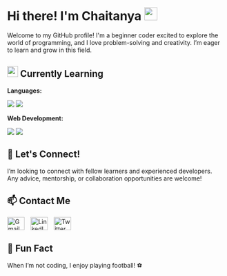 # Hi there! I'm Chaitanya <img src="https://raw.githubusercontent.com/MartinHeinz/MartinHeinz/master/wave.gif" width="30px">


Welcome to my GitHub profile! I'm a beginner coder excited to explore the world of programming, and I love problem-solving and creativity. I’m eager to learn and grow in this field.

## <img src="https://raw.githubusercontent.com/rahulbanerjee26/githubProfileReadmeGenerator/main/gifs/code.gif" width="25px" style="vertical-align:"> Currently Learning

**Languages:**
  <p>
    <img src="https://img.shields.io/badge/python-%2314354C.svg?style=for-the-badge&logo=python&logoColor=white" />
    <img src="https://img.shields.io/badge/javascript-%23323330.svg?style=for-the-badge&logo=javascript&logoColor=%23F7DF1E" />
  </p>
  
**Web Development:**
  <p>
    <img src="https://img.shields.io/badge/html5-%23E34F26.svg?style=for-the-badge&logo=html5&logoColor=white" />
    <img src="https://img.shields.io/badge/css3-%231572B6.svg?style=for-the-badge&logo=css3&logoColor=white" />
  </p>

## 🤝 Let's Connect!
I’m looking to connect with fellow learners and experienced developers. Any advice, mentorship, or collaboration opportunities are welcome!

## 📫 Contact Me   

<p align="left">
  <a href="mailto:chaitanyashirsat26@gmail.com" style="display:inline-block;">
    <img align="center" src="https://mailmeteor.com/logos/assets/PNG/Gmail_Logo_256px.png" alt="Gmail Icon" style="width:40px;height:30px;margin-right:10px;">
  </a>
  <a href="https://linkedin.com/in/chaitanyashirsat-dev" target="blank" style="display:inline-block;">
    <img align="center" src="https://raw.githubusercontent.com/rahuldkjain/github-profile-readme-generator/master/src/images/icons/Social/linked-in-alt.svg" alt="LinkedIn Icon" height="30" width="40" style="margin-right:10px;" />
  </a>
  <a href="https://twitter.com/hello_chaitanya" target="blank" style="display:inline-block;">
    <img align="center" src="https://raw.githubusercontent.com/rahuldkjain/github-profile-readme-generator/master/src/images/icons/Social/twitter.svg" alt="Twitter Icon" height="30" width="40" />
  </a>
</p>

## 🌟 Fun Fact
When I’m not coding, I enjoy playing football! ⚽️



